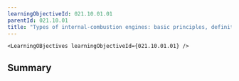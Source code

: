 ```yaml
---
learningObjectiveId: 021.10.01.01
parentId: 021.10.01
title: "Types of internal-combustion engines: basic principles, definitions"
---
```


```tsx eval
<LearningOBjectives learningObjectiveId={021.10.01.01} />
```

## Summary
